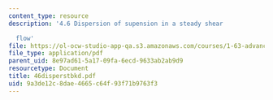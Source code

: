 ```yaml
---
content_type: resource
description: '4.6 Dispersion of supension in a steady shear

  flow'
file: https://ol-ocw-studio-app-qa.s3.amazonaws.com/courses/1-63-advanced-fluid-dynamics-of-the-environment-fall-2002/9a3de12c8dae4665c64f93f71b9763f3_46disperstbkd.pdf
file_type: application/pdf
parent_uid: 8e97ad61-5a17-09fa-6ecd-9633ab2ab9d9
resourcetype: Document
title: 46disperstbkd.pdf
uid: 9a3de12c-8dae-4665-c64f-93f71b9763f3
---
```

